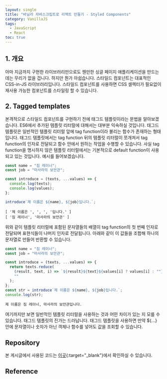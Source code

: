```yaml
---
layout: single
title: "바닐라 자바스크립트로 리액트 만들기 - Styled Components"
category: VanillaJS
tags:
  - JavaScript
  - React
toc: true
---
```


## 1. 개요

아마 지금까지 구현한 라이브러리만으로도 웬만한 싱글 페이지 애플리케이션을 만드는 데는 무리가 없을 겁니다. 하지만 뭔가 아쉽습니다. 스타일드 컴포넌트는 대표적인 CSS-in-JS 라이브러리입니다. 스타일드 컴포넌트를 사용하면 CSS 셀렉터가 필요없이 재사용 가능한 컴포넌트를 스타일링 할 수 있습니다.

## 2. Tagged templates

본격적으로 스타일드 컴포넌트를 구현하기 전에 태그드 템플릿이라는 문법을 알아보겠습니다. ES6에서 추가된 템플릿 리터럴에 대해서는 대부분 익숙하실 것입니다. 태그드 템플릿은 일반적인 템플릿 리터럴 앞에 tag function이라 불리는 함수가 존재하는 형태입니다. 태그드 템플릿에서는 tag function 뒤의 템플릿 리터럴이 쪼개져서 tag function의 인자로 전달되고 함수 안에서 원하는 작업을 수행할 수 있습니다. 사실 tag function을 명시하지 않은 템플릿 리터럴에서는 기본적으로 default function이 사용되고 있는 것입니다. 예시를 들어보겠습니다.

```js
const name = "짐 레이너";
const job = "마사라의 보안관";

const introduce = (texts, ...values) => {
  console.log(texts);
  console.log(values);
};

introduce`제 이름은 ${name}, ${job}입니다.`;
```

```
[ '제 이름은 ', ', ', '입니다.' ]
[ '짐 레이너', '마사라의 보안관' ]
```

위와 같이 템플릿 리터럴에 포함된 문자열들의 배열이 tag function의 첫 번째 인자로 전달되며 표현식들이 나머지 인자로 전달됩니다. 아래와 같이 이 값들을 조합해 하나의 문자열로 만들어 반환할 수 있습니다.

```js
const name = "짐 레이너";
const job = "마사라의 보안관";

const introduce = (texts, ...values) => {
  return texts.reduce(
    (result, text, i) => `${result}${text}${values[i] ? values[i] : ""}`,
    ""
  );
};
const str = introduce`제 이름은 ${name}, ${job}입니다.`;
console.log(str);
```

```
제 이름은 짐 레이너, 마사라의 보안관입니다.
```

여기까지만 보면 일반적인 템플릿 리터럴을 사용하는 것과 어떤 차이가 있는 지 모를 수 있습니다. 태그드 템플릿의 진가는 드러납니다. 태그드 템플릿을 사용하면 만약 ${...} 안에 문자열이나 숫자가 아닌 객체나 함수를 넣어도 값을 조회할 수 있습니다.

## Repository

본 게시글에서 사용된 코드는 [이곳](https://github.com/Gyeongsu1997/create-react-with-vanilla-js/tree/main/04-event-delegation){:target="\_blank"}에서 확인하실 수 있습니다.

## Reference
